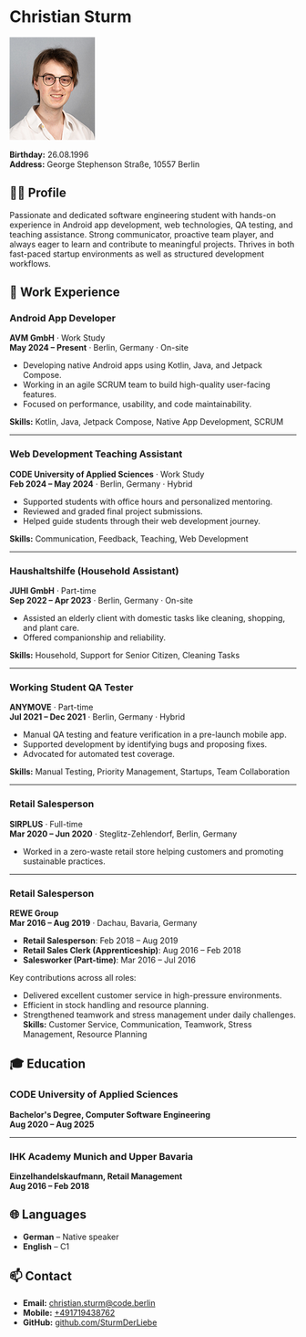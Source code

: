 # Christian Sturm

![Profile Picture](./Christian-Sturm-150x180.jpg)

**Birthday:** 26.08.1996  
**Address:** George Stephenson Straße, 10557 Berlin

## 🧑‍💻 Profile

Passionate and dedicated software engineering student with hands-on experience in Android app development, web technologies, QA testing, and teaching assistance. Strong communicator, proactive team player, and always eager to learn and contribute to meaningful projects. Thrives in both fast-paced startup environments as well as structured development workflows.

## 💼 Work Experience

### Android App Developer  
**AVM GmbH** · Work Study  
**May 2024 – Present** · Berlin, Germany · On-site

- Developing native Android apps using Kotlin, Java, and Jetpack Compose.
- Working in an agile SCRUM team to build high-quality user-facing features.
- Focused on performance, usability, and code maintainability.  

**Skills:** Kotlin, Java, Jetpack Compose, Native App Development, SCRUM

---

### Web Development Teaching Assistant  
**CODE University of Applied Sciences** · Work Study  
**Feb 2024 – May 2024** · Berlin, Germany · Hybrid

- Supported students with office hours and personalized mentoring.
- Reviewed and graded final project submissions.
- Helped guide students through their web development journey.  

**Skills:** Communication, Feedback, Teaching, Web Development

---

### Haushaltshilfe (Household Assistant)  
**JUHI GmbH** · Part-time  
**Sep 2022 – Apr 2023** · Berlin, Germany · On-site

- Assisted an elderly client with domestic tasks like cleaning, shopping, and plant care.
- Offered companionship and reliability.  

**Skills:** Household, Support for Senior Citizen, Cleaning Tasks

---

### Working Student QA Tester  
**ANYMOVE** · Part-time  
**Jul 2021 – Dec 2021** · Berlin, Germany · Hybrid

- Manual QA testing and feature verification in a pre-launch mobile app.
- Supported development by identifying bugs and proposing fixes.
- Advocated for automated test coverage.  

**Skills:** Manual Testing, Priority Management, Startups, Team Collaboration

---

### Retail Salesperson  
**SIRPLUS** · Full-time  
**Mar 2020 – Jun 2020** · Steglitz-Zehlendorf, Berlin, Germany

- Worked in a zero-waste retail store helping customers and promoting sustainable practices.

---

### Retail Salesperson  
**REWE Group**  
**Mar 2016 – Aug 2019** · Dachau, Bavaria, Germany

- **Retail Salesperson**: Feb 2018 – Aug 2019
- **Retail Sales Clerk (Apprenticeship)**: Aug 2016 – Feb 2018
- **Salesworker (Part-time)**: Mar 2016 – Jul 2016

Key contributions across all roles:

- Delivered excellent customer service in high-pressure environments.
- Efficient in stock handling and resource planning.
- Strengthened teamwork and stress management under daily challenges.  
**Skills:** Customer Service, Communication, Teamwork, Stress Management, Resource Planning

## 🎓 Education

### CODE University of Applied Sciences  
**Bachelor's Degree, Computer Software Engineering**  
**Aug 2020 – Aug 2025**

---

### IHK Academy Munich and Upper Bavaria  
**Einzelhandelskaufmann, Retail Management**  
**Aug 2016 – Feb 2018**

## 🌐 Languages

- **German** – Native speaker  
- **English** – C1

## 📫 Contact

- **Email:** [christian.sturm@code.berlin](mailto:christian.sturm@code.berlin)
- **Mobile:** [+491719438762](tel:+491719438762)  
- **GitHub:** [github.com/SturmDerLiebe](https://github.com/SturmDerLiebe)
